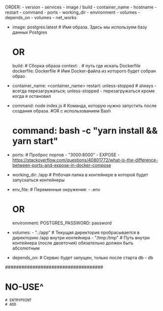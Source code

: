 ORDER:
    - version
    - services
        - image / build
        - container_name
        - hostname
        - restart
        - command
        - ports
        - working_dir
        - environment
        - volumes
        - depends_on
    - volumes
    - net_works


- image: postgres:latest # Имя образа. Здесь мы используем базу данных Postgres
    # OR
    build: # Сборка образа
      context: . # путь где искать Dockerfile
      dockerfile: Dockerfile # Имя Docker-файла из которого будет собран образ

- container_name: <container_name>
    restart: unless-stopped # always - всегда перезагружаться; unless-stopped - перезагружаться кроме когда я остановил

- command: node index.js # Команда, которую нужно запустить после создания образа.
    #OR  c использованием Bash
    # command: bash -c "yarn install && yarn start"
    
- ports: # Проброс портов
      - "3000:8000" 
          - EXPOSE - https://stackoverflow.com/questions/40801772/what-is-the-difference-between-ports-and-expose-in-docker-compose
- working_dir: /app # Рпбочая папка в контейнере в которой будет запускаться контейнеры

- env_file: # Переменные окружения:
      - .env
    # OR
    environment:
      POSTGRES_PASSWORD: password

- volumes:
      - ".:/app" # Текущая директория пробрасывается в директорию /app внутри контейнера
      - "/tmp:/tmp" # Путь внутри контейнера (после двоеточия) обязательно должен быть абсолютным
- depends_on: # Сервис будет запущен, только после старта db
      - db



####################################
# NO-USE^
    # ENTRYPOINT
    # ADD
